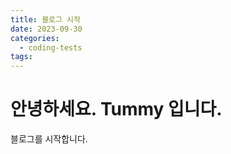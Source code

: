 ```yaml
---
title: 블로그 시작
date: 2023-09-30
categories:
  - coding-tests
tags:
---
```


# 안녕하세요. Tummy 입니다.

블로그를 시작합니다.
